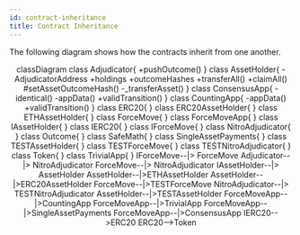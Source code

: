```yaml
---
id: contract-inheritance
title: Contract Inheritance
---
```


The following diagram shows how the contracts inherit from one another.
<div class="mermaid" align="center">
 classDiagram
    class Adjudicator{
        +pushOutcome()
    }
    class AssetHolder{
        -AdjudicatorAddress
        +holdings
        +outcomeHashes
        +transferAll()
        +claimAll()
        #setAssetOutcomeHash()
        -_transferAsset()
    }
    class ConsensusApp{
        -identical()
        -appData()
        +validTransition()
    }
    class CountingApp{
        -appData()
        +validTransition()
    }
    class ERC20{
    }
    class ERC20AssetHolder{
    }
    class ETHAssetHolder{
    }
    class ForceMove{
    }
    class ForceMoveApp{
    }
    class IAssetHolder{
    }
    class IERC20{
    }
    class IForceMove{
    }
    class NitroAdjudicator{
    }
    class Outcome{
    }
    class SafeMath{
    }
    class SingleAssetPayments{
    }
    class TESTAssetHolder{
    }
    class TESTForceMove{
    }
    class TESTNitroAdjudicator{
    }
    class Token{
    }
    class TrivialApp{
    }
    IForceMove--|> ForceMove
    Adjudicator--|> NitroAdjudicator
    ForceMove--|> NitroAdjudicator
    IAssetHolder--|> AssetHolder
    AssetHolder--|>ETHAssetHolder
    AssetHolder--|>ERC20AssetHolder
    ForceMove--|>TESTForceMove
    NitroAdjudicator--|> TESTNitroAdjudicator
    AssetHolder--|>TESTAssetHolder
    ForceMoveApp--|>CountingApp
    ForceMoveApp--|>TrivialApp
    ForceMoveApp--|>SingleAssetPayments
    ForceMoveApp--|>ConsensusApp
    IERC20-->ERC20
    ERC20-->Token
</div>
